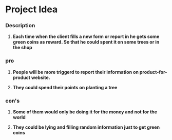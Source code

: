 # Project Idea

### Description

1. **Each time when the client fills a new form or report in he gets some green coins as reward. So that he could spent it on some trees or in the shop**

### pro

1. **People will be more triggerd to report their information on product-for-product website.**

2. **They could spend their points on planting a tree**

### con's  

1. **Some of them would only be doing it for the money and not for the world**

2. **They could be lying and filling random information just to get green coins**